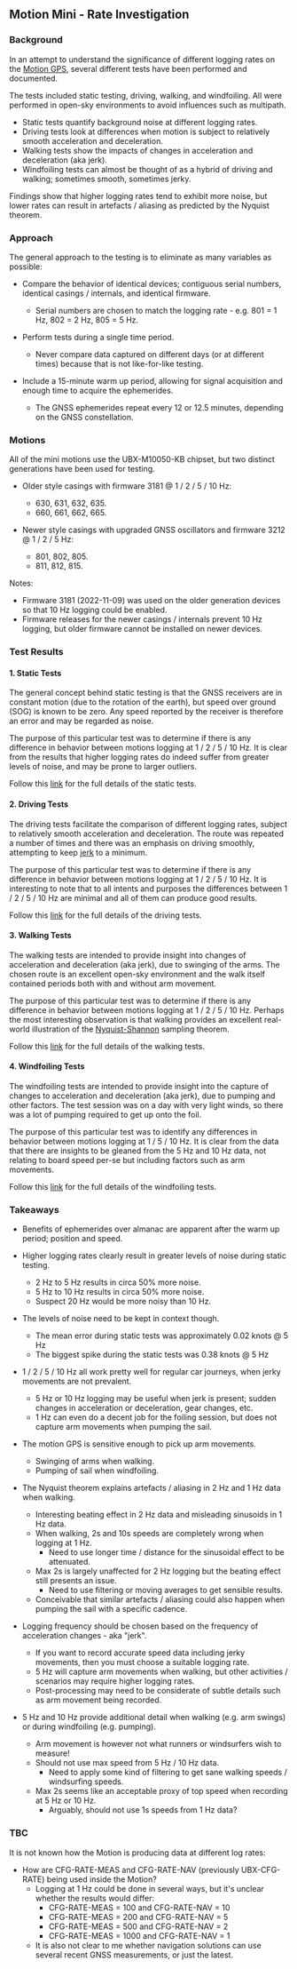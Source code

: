 ## Motion Mini - Rate Investigation

### Background

In an attempt to understand the significance of different logging rates on the [Motion GPS](https://www.motion-gps.com/motion/index.html), several different tests have been performed and documented.

The tests included static testing, driving, walking, and windfoiling.  All were performed in open-sky environments to avoid influences such as multipath.

- Static tests quantify background noise at different logging rates.
- Driving tests look at differences when motion is subject to relatively smooth acceleration and deceleration.
- Walking tests show the impacts of changes in acceleration and deceleration (aka jerk).
- Windfoiling tests can almost be thought of as a hybrid of driving and walking; sometimes smooth, sometimes jerky.

Findings show that higher logging rates tend to exhibit more noise, but lower rates can result in artefacts / aliasing as predicted by the Nyquist theorem.



### Approach

The general approach to the testing is to eliminate as many variables as possible:

- Compare the behavior of identical devices; contiguous serial numbers, identical casings / internals, and identical firmware.
  - Serial numbers are chosen to match the logging rate - e.g. 801 = 1 Hz, 802 = 2 Hz, 805 = 5 Hz.

- Perform tests during a single time period.
  - Never compare data captured on different days (or at different times) because that is not like-for-like testing.

- Include a 15-minute warm up period, allowing for signal acquisition and enough time to acquire the ephemerides.
  - The GNSS ephemerides repeat every 12 or 12.5 minutes, depending on the GNSS constellation.




### Motions

All of the mini motions use the UBX-M10050-KB chipset, but two distinct generations have been used for testing.

- Older style casings with firmware 3181 @ 1 / 2 / 5 / 10 Hz:
  - 630, 631, 632, 635.
  - 660, 661, 662, 665.

- Newer style casings with upgraded GNSS oscillators and firmware 3212 @ 1 / 2 / 5 Hz:
  - 801, 802, 805.
  - 811, 812, 815.


Notes:

- Firmware 3181 (2022-11-09) was used on the older generation devices so that 10 Hz logging could be enabled.
- Firmware releases for the newer casings / internals prevent 10 Hz logging, but older firmware cannot be installed on newer devices.




### Test Results

#### 1. Static Tests

The general concept behind static testing is that the GNSS receivers are in constant motion (due to the rotation of the earth), but speed over ground (SOG) is known to be zero. Any speed reported by the receiver is therefore an error and may be regarded as noise.

The purpose of this particular test was to determine if there is any difference in behavior between motions logging at 1 / 2 / 5 / 10 Hz. It is clear from the results that higher logging rates do indeed suffer from greater levels of noise, and may be prone to larger outliers.

Follow this [link](garden/README.md) for the full details of the static tests.



#### 2. Driving Tests

The driving tests facilitate the comparison of different logging rates, subject to relatively smooth acceleration and deceleration. The route was repeated a number of times and there was an emphasis on driving smoothly, attempting to keep [jerk](https://en.wikipedia.org/wiki/Jerk_(physics)) to a minimum.

The purpose of this particular test was to determine if there is any difference in behavior between motions logging at 1 / 2 / 5 / 10 Hz. It is interesting to note that to all intents and purposes the differences between 1 / 2 / 5 / 10 Hz are minimal and all of them can produce good results.

Follow this [link](driving/README.md) for the full details of the driving tests.



#### 3. Walking Tests

The walking tests are intended to provide insight into changes of acceleration and deceleration (aka jerk), due to swinging of the arms. The chosen route is an excellent open-sky environment and the walk itself contained periods both with and without arm movement.

The purpose of this particular test was to determine if there is any difference in behavior between motions logging at 1 / 2 / 5 / 10 Hz. Perhaps the most interesting observation is that walking provides an excellent real-world illustration of the [Nyquist-Shannon](https://en.wikipedia.org/wiki/Nyquist%E2%80%93Shannon_sampling_theorem) sampling theorem.

Follow this [link](walking/README.md) for the full details of the walking tests.



#### 4. Windfoiling Tests

The windfoiling tests are intended to provide insight into the capture of changes to acceleration and deceleration (aka jerk), due to pumping and other factors. The test session was on a day with very light winds, so there was a lot of pumping required to get up onto the foil.

The purpose of this particular test was to identify any differences in behavior between motions logging at 1 / 5 / 10 Hz. It is clear from the data that there are insights to be gleaned from the 5 Hz and 10 Hz data, not relating to board speed per-se but including factors such as arm movements.

Follow this [link](windfoiling/README.md) for the full details of the windfoiling tests.



### Takeaways

- Benefits of ephemerides over almanac are apparent after the warm up period; position and speed.
- Higher logging rates clearly result in greater levels of noise during static testing.
  - 2 Hz to 5 Hz results in circa 50% more noise.
  - 5 Hz to 10 Hz results in circa 50% more noise.
  - Suspect 20 Hz would be more noisy than 10 Hz.
- The levels of noise need to be kept in context though.
  - The mean error during static tests was approximately 0.02 knots @ 5 Hz
  - The biggest spike during the static tests was 0.38 knots @ 5 Hz

- 1 / 2 / 5 / 10 Hz all work pretty well for regular car journeys, when jerky movements are not prevalent.
  - 5 Hz or 10 Hz logging may be useful when jerk is present; sudden changes in acceleration or deceleration, gear changes, etc.
  - 1 Hz can even do a decent job for the foiling session, but does not capture arm movements when pumping the sail.

- The motion GPS is sensitive enough to pick up arm movements.
  - Swinging of arms when walking.
  - Pumping of sail when windfoiling.
- The Nyquist theorem explains artefacts / aliasing in 2 Hz and 1 Hz data when walking.
  - Interesting beating effect in 2 Hz data and misleading sinusoids in 1 Hz data.
  - When walking, 2s and 10s speeds are completely wrong when logging at 1 Hz.
    - Need to use longer time / distance for the sinusoidal effect to be attenuated.
  - Max 2s is largely unaffected for 2 Hz logging but the beating effect still presents an issue.
    - Need to use filtering or moving averages to get sensible results.
  - Conceivable that similar artefacts / aliasing could also happen when pumping the sail with a specific cadence.
- Logging frequency should be chosen based on the frequency of acceleration changes - aka "jerk".
  - If you want to record accurate speed data including jerky movements, then you must choose a suitable logging rate.
  - 5 Hz will capture arm movements when walking, but other activities / scenarios may require higher logging rates.
  - Post-processing may need to be considerate of subtle details such as arm movement being recorded.
- 5 Hz and 10 Hz provide additional detail when walking (e.g. arm swings) or during windfoiling (e.g. pumping).
  - Arm movement is however not what runners or windsurfers wish to measure!
  - Should not use max speed from 5 Hz / 10 Hz data.
    - Need to apply some kind of filtering to get sane walking speeds / windsurfing speeds.
  - Max 2s seems like an acceptable proxy of top speed when recording at 5 Hz or 10 Hz.
    - Arguably, should not use 1s speeds from 1 Hz data?



### TBC

It is not known how the Motion is producing data at different log rates:

- How are CFG-RATE-MEAS and CFG-RATE-NAV (previously UBX-CFG-RATE) being used inside the Motion?
  - Logging at 1 Hz could be done in several ways, but it's unclear whether the results would differ:
    - CFG-RATE-MEAS = 100 and CFG-RATE-NAV = 10
    - CFG-RATE-MEAS = 200 and CFG-RATE-NAV = 5
    - CFG-RATE-MEAS = 500 and CFG-RATE-NAV = 2
    - CFG-RATE-MEAS = 1000 and CFG-RATE-NAV = 1
  - It is also not clear to me whether navigation solutions can use several recent GNSS measurements, or just the latest.
